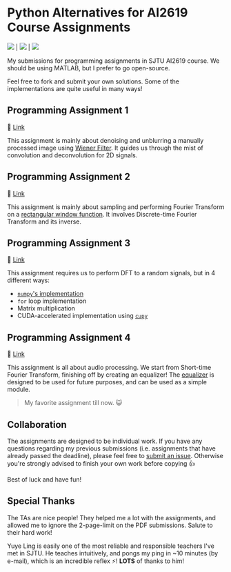 # Python Alternatives for AI2619 Course Assignments

![](https://img.shields.io/badge/Made%20with-Jupyter-orange?style=for-the-badge&logo=Jupyter) \| ![](https://img.shields.io/badge/Maintained%3F-yes-green.svg) \| ![](http://ForTheBadge.com/images/badges/built-with-love.svg)

My submissions for programming assignments in SJTU AI2619 course. We should be using MATLAB, but I prefer to go open-source.

Feel free to fork and submit your own solutions. Some of the implementations are quite useful in many ways!

## Programming Assignment 1

:link: [Link](https://github.com/Gennadiyev/AI2619/tree/main/programming-1)

This assignment is mainly about denoising and unblurring a manually processed image using [Wiener Filter](https://en.wikipedia.org/wiki/Wiener_filter). It guides us through the mist of convolution and deconvolution for 2D signals.

## Programming Assignment 2

:link: [Link](https://github.com/Gennadiyev/AI2619/tree/main/programming-2)

This assignment is mainly about sampling and performing Fourier Transform on a [rectangular window function](https://ww2.mathworks.cn/help/signal/ref/rectwin.html). It involves Discrete-time Fourier Transform and its inverse.

## Programming Assignment 3

:link: [Link](https://github.com/Gennadiyev/AI2619/tree/main/programming-3)

This assignment requires us to perform DFT to a random signals, but in 4 different ways:
- [`numpy`'s implementation](https://numpy.org/doc/stable/reference/generated/numpy.fft.fft.html)
- `for` loop implementation
- Matrix multiplication
- CUDA-accelerated implementation using [`cupy`](https://docs.cupy.dev/en/stable/user_guide/fft.html)

## Programming Assignment 4

:link: [Link](https://github.com/Gennadiyev/AI2619/tree/main/programming-4)

This assignment is all about audio processing. We start from Short-time Fourier Transform, finishing off by creating an equalizer! The [equalizer]() is designed to be used for future purposes, and can be used as a simple module.

> My favorite assignment till now. :smiley_cat:

## Collaboration

The assignments are designed to be individual work. If you have any questions regarding my previous submissions (i.e. assignments that have already passed the deadline), please feel free to [submit an issue](https://github.com/Gennadiyev/AI2619/issues). Otherwise you're strongly advised to finish your own work before copying :+1:

Best of luck and have fun!

## Special Thanks

The TAs are nice people! They helped me a lot with the assignments, and allowed me to ignore the 2-page-limit on the PDF submissions. Salute to their hard work!

Yuye Ling is easily one of the most reliable and responsible teachers I've met in SJTU. He teaches intuitively, and pongs my ping in ~10 minutes (by e-mail), which is an incredible reflex :zap:! **LOTS** of thanks to him!
